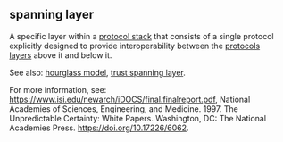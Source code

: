 ## spanning layer

<p class="c8"><span>A specific layer within a </span><span class="c2"><a class="c3" href="#h.6ik2cef0ipsr">protocol stack</a></span><span>&nbsp;that consists of a single protocol explicitly designed to provide interoperability between the </span><span class="c2"><a class="c3" href="#h.pe8dekl2dtq0">protocols layers</a></span><span class="c0">&nbsp;above it and below it.</span></p><p class="c8"><span>See also: </span><span class="c2"><a class="c3" href="#h.u8d1rxc2o86">hourglass model</a></span><span>, </span><span class="c2"><a class="c3" href="#h.k9uiol17u620">trust spanning layer</a></span><span class="c0">.</span></p><p class="c8"><span>For more information, see: </span><span class="c2"><a class="c3" href="https://www.google.com/url?q=https://www.isi.edu/newarch/iDOCS/final.finalreport.pdf&amp;sa=D&amp;source=editors&amp;ust=1706779842831971&amp;usg=AOvVaw1t7gpfa_4mUV-hyTeIHtH2">https://www.isi.edu/newarch/iDOCS/final.finalreport.pdf</a></span><span>, National Academies of Sciences, Engineering, and Medicine. 1997. The Unpredictable Certainty: White Papers. Washington, DC: The National Academies Press. </span><span class="c2"><a class="c3" href="https://www.google.com/url?q=https://doi.org/10.17226/6062&amp;sa=D&amp;source=editors&amp;ust=1706779842832234&amp;usg=AOvVaw0yayFU5wK3Fmn4fJ2GYmlF">https://doi.org/10.17226/6062</a></span><span class="c0">.</span></p>

